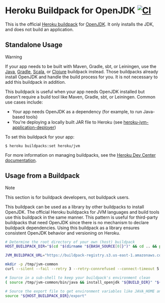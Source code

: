# Heroku Buildpack for OpenJDK [![CI](https://github.com/heroku/heroku-buildpack-jvm-common/actions/workflows/ci.yml/badge.svg)](https://github.com/heroku/heroku-buildpack-jvm-common/actions/workflows/ci.yml)

This is the official [Heroku buildpack](https://devcenter.heroku.com/articles/buildpacks) for [OpenJDK](http://openjdk.java.net/). It only installs the JDK, and does not build an application.

## Standalone Usage

> [!WARNING]
> If your app needs to be built with Maven, Gradle, sbt, or Leiningen, use the [Java](https://github.com/heroku/heroku-buildpack-java), [Gradle](https://github.com/heroku/heroku-buildpack-gradle), [Scala](https://github.com/heroku/heroku-buildpack-scala), or [Clojure](https://github.com/heroku/heroku-buildpack-clojure) buildpack instead. Those buildpacks already install OpenJDK and handle the build process for you. It is not necessary to add this buildpack in addition.

This buildpack is useful when your app needs OpenJDK installed but doesn't require a build tool like Maven, Gradle, sbt, or Leiningen. Common use cases include:

- Your app needs OpenJDK as a dependency (for example, to run Java-based tools)
- You're deploying a locally built JAR file to Heroku (see [heroku-jvm-application-deployer](https://github.com/heroku/heroku-jvm-application-deployer))

To set this buildpack for your app:

```
$ heroku buildpacks:set heroku/jvm
```

For more information on managing buildpacks, see the [Heroku Dev Center documentation](https://devcenter.heroku.com/articles/managing-buildpacks).

## Usage from a Buildpack

> [!NOTE]
> This section is for buildpack developers, not buildpack users.

This buildpack can be used as a library by other buildpacks to install OpenJDK. The official Heroku buildpacks for JVM languages and build tools use this buildpack in the same manner. This pattern is useful for third-party buildpacks that need OpenJDK since there is no mechanism to declare buildpack dependencies. Using this buildpack as a library ensures consistent OpenJDK behavior and versioning on Heroku.

```bash
# Determine the root directory of your own (host) buildpack
HOST_BUILDPACK_DIR="$(cd "$(dirname "${BASH_SOURCE[0]}")" && cd .. && pwd)"

JVM_BUILDPACK_URL="https://buildpack-registry.s3.us-east-1.amazonaws.com/buildpacks/heroku/jvm.tgz"

mkdir -p /tmp/jvm-common
curl --silent --fail --retry 3 --retry-connrefused --connect-timeout 5 --location "${JVM_BUILDPACK_URL}" | tar xzm -C /tmp/jvm-common --strip-components=1

# Source in a sub-shell to keep your buildpack's environment clean
( source /tmp/jvm-common/bin/java && install_openjdk "${BUILD_DIR}" "${HOST_BUILDPACK_DIR}" )

# Source the export file to get environment variables like JAVA_HOME and PATH
source "${HOST_BUILDPACK_DIR}/export"
```

